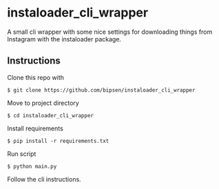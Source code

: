 # instaloader_cli_wrapper
A small cli wrapper with some nice settings for downloading things from Instagram with the instaloader package.

## Instructions

Clone this repo with 

`$ git clone https://github.com/bipsen/instaloader_cli_wrapper`

Move to project directory 

`$ cd instaloader_cli_wrapper`

Install requirements

`$ pip install -r requirements.txt`

Run script

`$ python main.py`

Follow the cli instructions.
